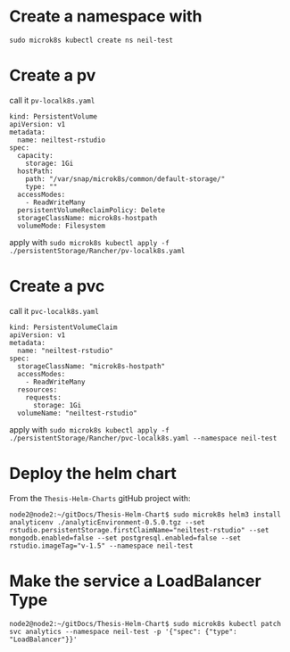 # Create a namespace with

`sudo microk8s kubectl create ns neil-test`

# Create a pv  

call it `pv-localk8s.yaml`
```
kind: PersistentVolume
apiVersion: v1
metadata:
  name: neiltest-rstudio
spec:
  capacity:
    storage: 1Gi
  hostPath:
    path: "/var/snap/microk8s/common/default-storage/"
    type: ""
  accessModes:
    - ReadWriteMany
  persistentVolumeReclaimPolicy: Delete
  storageClassName: microk8s-hostpath
  volumeMode: Filesystem
```
apply with `sudo microk8s kubectl apply -f ./persistentStorage/Rancher/pv-localk8s.yaml`  

# Create a pvc  

call it `pvc-localk8s.yaml`

```
kind: PersistentVolumeClaim
apiVersion: v1
metadata:
  name: "neiltest-rstudio"
spec:
  storageClassName: "microk8s-hostpath"
  accessModes:
    - ReadWriteMany
  resources:
    requests:
      storage: 1Gi
  volumeName: "neiltest-rstudio"
```
apply with `sudo microk8s kubectl apply -f ./persistentStorage/Rancher/pvc-localk8s.yaml --namespace neil-test`

# Deploy the helm chart  

From the `Thesis-Helm-Charts` gitHub project with:

`node2@node2:~/gitDocs/Thesis-Helm-Chart$ sudo microk8s helm3 install analyticenv ./analyticEnvironment-0.5.0.tgz --set rstudio.persistentStorage.firstClaimName="neiltest-rstudio" --set mongodb.enabled=false --set postgresql.enabled=false --set rstudio.imageTag="v-1.5" --namespace neil-test`

# Make the service a LoadBalancer Type

`node2@node2:~/gitDocs/Thesis-Helm-Chart$ sudo microk8s kubectl patch svc analytics --namespace neil-test -p '{"spec": {"type": "LoadBalancer"}}'`